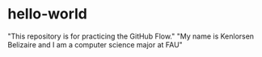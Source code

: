 # hello-world
"This repository is for practicing the GitHub Flow."
"My name is Kenlorsen Belizaire and I am a computer science major at FAU"
